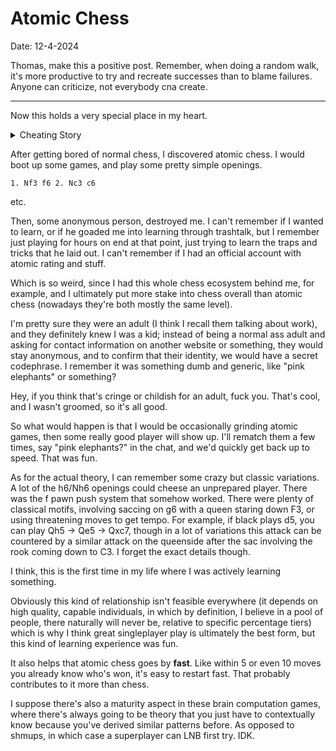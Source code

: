 # Atomic Chess

Date: 12-4-2024

Thomas, make this a positive post. Remember, when doing a random walk, it's more productive to try and recreate successes than to blame failures. Anyone can criticize, not everybody cna create. 

---

Now this holds a very special place in my heart. 

<details>
<summary>
Cheating Story
</summary>

I actually cheated on Lichess before. I was already pretty good, probably the best of my "circle" back then (7th grade or so). I know, I'm so cracked. 

It started on a website called pogo.com. I just simply used a chess engine to beat down people and steal their coins or whatever, so there was an external incentive to cheat.

    Side note, they closed down chess on pogo.com, so sad.

Then I discovered lichess, and I just wanted to see how far I could get with cheating. I didn't realize that Lichess, being an actual chess site, would have actual cheating detection, so when I was flagged, I made a blog post attempting to explain how I was **pretty good**. But obviously there's a world between **pretty good** and **3000 LGM level good**. 

Also, when I made a new account, obviously I had my IP attached, and an admin sent me something snarky like, "I'm glad you enjoy our platform so much :)". That's just creepy. 

I mean... I was like, 12 at the time dude, and obviously I wasn't the smartest of 12 year olds. Actually, to think about it, I might be something of a serial rule breaker - intentionally or not, I got banned from a Minecraft server, chess, and RotMG from the ages of 10-12, on places I've spent considerable time in (I guess chess implicitly since I've been playing for a while). 

- For the minecraft server, I literally didn't do anything wrong
- For RotMG, I did some light trolling for 1 day (impersonating Dhayne and saying "free itenz pls" pretending to be a noob) and got IP-wide permawiped
- For Lichess... there's not really an excuse.

Every single time, the admins basically just mocked me, probably because to them, I was a nefarious loser NEET behind the screen, and not an actual, literal kid. Little did they know... (or perhaps the type of people who feel this way in a decade's time have pretty strong correlation...)

But I guess you don't get to criticize when you're in the wrong. :^). Creepy, powerhungry admins. 

</details>

After getting bored of normal chess, I discovered atomic chess. I would boot up some games, and play some pretty simple openings. 

```
1. Nf3 f6 2. Nc3 c6
```

etc. 

Then, some anonymous person, destroyed me. I can't remember if I wanted to learn, or if he goaded me into learning through trashtalk, but I remember just playing for hours on end at that point, just trying to learn the traps and tricks that he laid out. I can't remember if I had an official account with atomic rating and stuff. 

Which is so weird, since I had this whole chess ecosystem behind me, for example, and I ultimately put more stake into chess overall than atomic chess (nowadays they're both mostly the same level). 

I'm pretty sure they were an adult (I think I recall them talking about work), and they definitely knew I was a kid; instead of being a normal ass adult and asking for contact information on another website or something, they would stay anonymous, and to confirm that their identity, we would have a secret codephrase. I remember it was something dumb and generic, like "pink elephants" or something? 

Hey, if you think that's cringe or childish for an adult, fuck you. That's cool, and I wasn't groomed, so it's all good. 

So what would happen is that I would be occasionally grinding atomic games, then some really good player will show up. I'll rematch them a few times, say "pink elephants?" in the chat, and we'd quickly get back up to speed. That was fun. 

As for the actual theory, I can remember some crazy but classic variations. A lot of the h6/Nh6 openings could cheese an unprepared player. There was the f pawn push system that somehow worked. There were plenty of classical motifs, involving saccing on g6 with a queen staring down F3, or using threatening moves to get tempo. For example, if black plays d5, you can play Qh5 -> Qe5 -> Qxc7, though in a lot of variations this attack can be countered by a similar attack on the queenside after the sac involving the rook coming down to C3. I forget the exact details though.

I think, this is the first time in my life where I was actively learning something. 

Obviously this kind of relationship isn't feasible everywhere (it depends on high quality, capable individuals, in which by definition, I believe in a pool of people, there naturally will never be, relative to specific percentage tiers) which is why I think great singleplayer play is ultimately the best form, but this kind of learning experience was fun. 

It also helps that atomic chess goes by **fast**. Like within 5 or even 10 moves you already know who's won, it's easy to restart fast. That probably contributes to it more than chess. 

I suppose there's also a maturity aspect in these brain computation games, where there's always going to be theory that you just have to contextually know because you've derived similar patterns before. As opposed to shmups, in which case a superplayer can LNB first try. IDK. 

